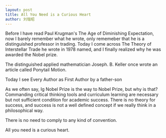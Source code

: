 ```yaml
---
layout: post
title: All You Need is a Curious Heart
author: 刘锴昭
---
```


Before I have read Paul Krugman's The Age of Diminishing Expectation, now I barely remember what he wrote, only rememeber that he is a distinguished professor in trading. Today I come across The Theory of Interstellar Trade he wrote in 1978 named, and I finally realized why he was awarded the Nobel prize.

The distinguished applied mathematician Joseph. B. Keller once wrote an article called Ponytail Motion.



Today I see Every Author as First Author by a father-son 



As we often say, Ig Nobel Prize is the way to Nobel Prize, but why is that? Commanding critical thinking tools and curriculum learning are necessary but not sufficient condition for academic success. There is no theory for success, and success is not a well defined concept if we really think in a philosophical way. 

There is no need to comply to any kind of convention. 

All you need is a curious heart.
